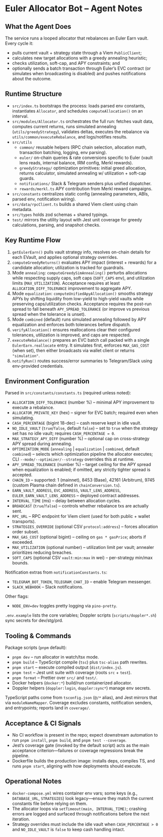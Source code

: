 # Euler Allocator Bot – Agent Notes

## What the Agent Does
The service runs a looped allocator that rebalances an Euler Earn vault. Every cycle it:
- pulls current vault + strategy state through a Viem `PublicClient`;
- calculates new target allocations with a greedy annealing heuristic;
- checks utilization, soft-cap, and APY constraints; and
- optionally sends a batch transaction through Euler’s EVC contract (or simulates when broadcasting is disabled) and pushes notifications about the outcome.

## Runtime Structure
- `src/index.ts` bootstraps the process: loads parsed env constants, instantiates `Allocator`, and schedules `computeAllocation()` on an interval.
- `src/modules/Allocator.ts` orchestrates the full run: fetches vault data, computes current returns, runs simulated annealing (`utils/greedyStrategy`), validates deltas, executes the rebalance via `utils/common/executeRebalance`, and logs/notifies results.
- `src/utils`
  - `common/` reusable helpers (RPC chain selection, allocation math, transaction batching, logging, env parsing).
  - `euler/` on-chain queries & rate conversions specific to Euler (vault lens reads, internal balance, IRM config, Merkl rewards).
  - `greedyStrategy/` optimization primitives: initial greed allocation, returns calculator, simulated annealing w/ utilization + soft-cap guards.
  - `notifications/` Slack & Telegram senders plus unified dispatcher.
  - `rewards/merkl.ts` APY contribution from Merkl reward campaigns.
- `src/constants` centralizes static config (annealing parameters, ABIs, parsed env, notification wiring).
- `src/data/rpcClient.ts` builds a shared Viem client using chain metadata.
- `src/types` holds zod schemas + shared typings.
- `test/` mirrors the utility layout with Jest unit coverage for greedy calculations, parsing, and snapshot checks.

## Key Runtime Flow
1. `getEulerEarn()` pulls vault strategy info, resolves on-chain details for each EVault, and applies optional strategy overrides.
2. `computeGreedyReturns()` evaluates APY impact (interest + rewards) for a candidate allocation; utilization is tracked for guardrails.
3. Mode `annealing`: `computeGreedySimAnnealing()` perturbs allocations while respecting supply caps, soft caps (`SOFT_CAPS` env), and utilization limits (`MAX_UTILIZATION`). Acceptance requires at least `ALLOCATION_DIFF_TOLERANCE` improvement to aggregate APY.
4. Mode `equalization`: `computeUnifiedApyAllocation()` smooths strategy APYs by shifting liquidity from low-yield to high-yield vaults while preserving caps/utilization checks. Acceptance requires the post-run spread to fall beneath `APY_SPREAD_TOLERANCE` (or improve vs previous spread when the tolerance is unset).
5. Mode `combined` (default) runs simulated annealing followed by APY equalization and enforces both tolerances before dispatch.
6. `verifyAllocation()` ensures reallocations clear their configured tolerances, utilization is improved, and caps are respected.
7. `executeRebalance()` prepares an EVC batch call packed with a single `EulerEarn.reallocate` entry. It simulates first, enforces `MAX_GAS_COST` (when set), then either broadcasts via wallet client or returns `"simulation"`.
8. `notifyRun()` routes success/error summaries to Telegram/Slack using env-provided credentials.

## Environment Configuration
Parsed in `src/constants/constants.ts` (required unless noted):
- `ALLOCATION_DIFF_TOLERANCE` (number %) – minimal APY improvement to execute a rebalance.
- `ALLOCATOR_PRIVATE_KEY` (hex) – signer for EVC batch; required even when simulating.
- `CASH_PERCENTAGE` (bigint 18-dec) – cash reserve kept in idle vault.
- `NO_IDLE_VAULT` (`true`/`false`, default `false`) – set to `true` when the strategy set has no idle vault; requires `CASH_PERCENTAGE = 0`.
- `MAX_STRATEGY_APY_DIFF` (number %) – optional cap on cross-strategy APY spread during annealing.
- `OPTIMIZATION_MODE` (`annealing` | `equalization` | `combined`, default `combined`) – selects which optimization pipeline the allocator executes; CLI `--mode/--optimizer/--strategy` overrides this at runtime.
- `APY_SPREAD_TOLERANCE` (number %) – target ceiling for the APY spread when equalization is enabled; if omitted, any strictly tighter spread is accepted.
- `CHAIN_ID` – supported: 1 (mainnet), 8453 (Base), 42161 (Arbitrum), 9745 (custom Plasma chain defined in `chainConversion.ts`).
- `EARN_VAULT_ADDRESS`, `EVC_ADDRESS`, `VAULT_LENS_ADDRESS`, `EULER_EARN_VAULT_LENS_ADDRESS` – deployed contract addresses.
- `INTERVAL_TIME` (ms) – delay between allocation cycles.
- `BROADCAST` (`true`/`false`) – controls whether rebalance txs are actually sent.
- `RPC_URL` – RPC endpoint for Viem client (used for both public + wallet transports).
- `STRATEGIES_OVERRIDE` (optional CSV `protocol:address`) – forces allocation order subset.
- `MAX_GAS_COST` (optional bigint) – ceiling on `gas * gasPrice`; aborts if exceeded.
- `MAX_UTILIZATION` (optional number) – utilization limit per vault; annealer prioritizes reducing breaches.
- `SOFT_CAPS` (optional CSV `vault:min:max` in wei) – per-strategy min/max bounds.

Notification extras from `notificationConstants.ts`:
- `TELEGRAM_BOT_TOKEN`, `TELEGRAM_CHAT_ID` – enable Telegram messenger.
- `SLACK_WEBHOOK` – Slack notifications.

Other flags:
- `NODE_ENV=dev` toggles pretty logging via `pino-pretty`.

`.env.example` lists the core variables; Doppler scripts (`scripts/doppler*.sh`) sync secrets for dev/stg/prd.

## Tooling & Commands
Package scripts (`pnpm` default):
- `pnpm dev` – run allocator in watch/tsx mode.
- `pnpm build` – TypeScript compile (`tsc`) plus `tsc-alias` path rewrites.
- `pnpm start` – execute compiled output (`dist/index.js`).
- `pnpm test` – Jest unit suite with coverage (roots `src` + `test`).
- `pnpm format` – Prettier over `src/` and `test/`.
- Docker helpers (`docker:*`) build/run containerized allocator.
- Doppler helpers (`doppler:login`, `doppler:sync*`) manage env secrets.

TypeScript paths come from `tsconfig.json` (`@/*` alias), and Jest mirrors that via `moduleNameMapper`. Coverage excludes constants, notification senders, and entrypoints; reports land in `coverage/`.

## Acceptance & CI Signals
- No CI workflow is present in the repo; expect downstream automation to run `pnpm install`, `pnpm build`, and `pnpm test --coverage`.
- Jest’s coverage gate (invoked by the default script) acts as the main acceptance criterion—failures or coverage regressions break the pipeline.
- Dockerfile builds the production image: installs deps, compiles TS, and runs `pnpm start`, aligning with how deployments should execute.

## Operational Notes
- `docker-compose.yml` wires container env vars; some keys (e.g., `DATABASE_URL`, `STRATEGIES`) look legacy—ensure they match the current constants file before relying on them.
- The allocator loops via `setTimeout(main, INTERVAL_TIME)`; crashing errors are logged and surfaced through notifications before the next iteration.
- Strategy overrides must include the idle vault when `CASH_PERCENTAGE > 0` and `NO_IDLE_VAULT` is `false` to keep cash handling intact.
